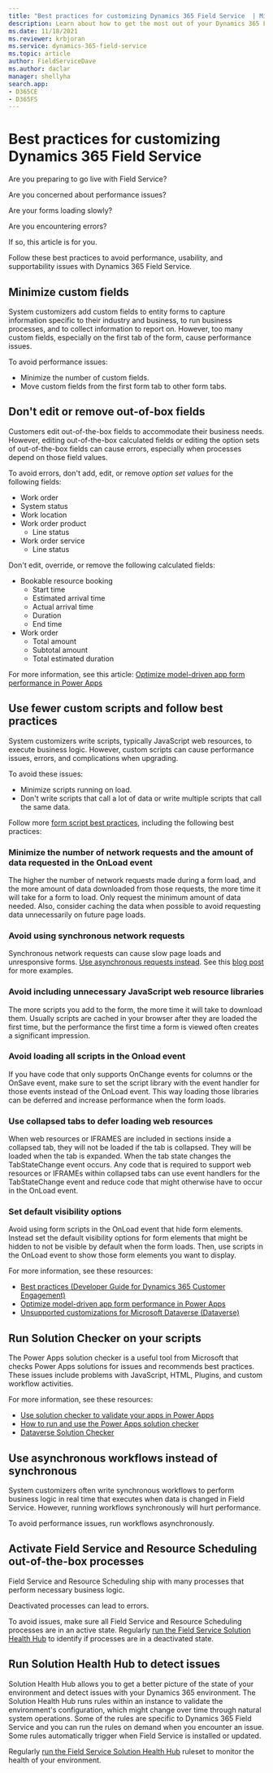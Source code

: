 ```yaml
---
title: "Best practices for customizing Dynamics 365 Field Service  | MicrosoftDocs"
description: Learn about how to get the most out of your Dynamics 365 Field Service customizations.
ms.date: 11/18/2021
ms.reviewer: krbjoran
ms.service: dynamics-365-field-service
ms.topic: article
author: FieldServiceDave
ms.author: daclar
manager: shellyha
search.app:
- D365CE
- D365FS
---
```


# Best practices for customizing Dynamics 365 Field Service

Are you preparing to go live with Field Service?

Are you concerned about performance issues?

Are your forms loading slowly?

Are you encountering errors?

If so, this article is for you.

Follow these best practices to avoid performance, usability, and supportability issues with Dynamics 365 Field Service.

## Minimize custom fields

System customizers add custom fields to entity forms to capture information specific to their industry and business, to run business processes, and to collect information to report on. However, too many custom fields, especially on the first tab of the form, cause performance issues.

To avoid performance issues:

- Minimize the number of custom fields.
- Move custom fields from the first form tab to other form tabs.

## Don't edit or remove out-of-box fields

Customers edit out-of-the-box fields to accommodate their business needs. However, editing out-of-the-box calculated fields or editing the option sets of out-of-the-box fields can cause errors, especially when processes depend on those field values.

To avoid errors, don't add, edit, or remove _option set values_ for the following fields:

- Work order
 - System status
 - Work location
- Work order product
  - Line status
- Work order service
  - Line status

Don't edit, override, or remove the following calculated fields:

- Bookable resource booking
  - Start time
  - Estimated arrival time
  - Actual arrival time
  - Duration
  - End time
- Work order
  - Total amount
  - Subtotal amount
  - Total estimated duration

For more information, see this article: [Optimize model-driven app form performance in Power Apps](/powerapps/maker/model-driven-apps/optimize-form-performance)

## Use fewer custom scripts and follow best practices

System customizers write scripts, typically JavaScript web resources, to execute business logic. However, custom scripts can cause performance issues, errors, and complications when upgrading.

To avoid these issues:

- Minimize scripts running on load.
- Don't write scripts that call a lot of data or write multiple scripts that call the same data.

Follow more [form script best practices](/dynamics365/customerengagement/on-premises/developer/best-practices-sdk), including the following best practices:

### Minimize the number of network requests and the amount of data requested in the OnLoad event

The higher the number of network requests made during a form load, and the more amount of data downloaded from those requests, the more time it will take for a form to load. Only request the minimum amount of data needed. Also, consider caching the data when possible to avoid requesting data unnecessarily on future page loads.

### Avoid using synchronous network requests

Synchronous network requests can cause slow page loads and unresponsive forms. [Use asynchronous requests instead](/powerapps/developer/model-driven-apps/best-practices/business-logic/interact-http-https-resources-asynchronously). See this [blog post](https://powerapps.microsoft.com/blog/turbocharge-your-model-driven-apps-by-transitioning-away-from-synchronous-requests/) for more examples.

### Avoid including unnecessary JavaScript web resource libraries

The more scripts you add to the form, the more time it will take to download them. Usually scripts are cached in your browser after they are loaded the first time, but the performance the first time a form is viewed often creates a significant impression.

### Avoid loading all scripts in the Onload event

If you have code that only supports OnChange events for columns or the OnSave event, make sure to set the script library with the event handler for those events instead of the OnLoad event. This way loading those libraries can be deferred and increase performance when the form loads.

### Use collapsed tabs to defer loading web resources

When web resources or IFRAMES are included in sections inside a collapsed tab, they will not be loaded if the tab is collapsed. They will be loaded when the tab is expanded. When the tab state changes the TabStateChange event occurs. Any code that is required to support web resources or IFRAMEs within collapsed tabs can use event handlers for the TabStateChange event and reduce code that might otherwise have to occur in the OnLoad event.

### Set default visibility options

Avoid using form scripts in the OnLoad event that hide form elements. Instead set the default visibility options for form elements that might be hidden to not be visible by default when the form loads. Then, use scripts in the OnLoad event to show those form elements you want to display.

For more information, see these resources:

- [Best practices (Developer Guide for Dynamics 365 Customer Engagement)](/dynamics365/customerengagement/on-premises/developer/best-practices-sdk)
- [Optimize model-driven app form performance in Power Apps](/powerapps/maker/model-driven-apps/optimize-form-performance)
- [Unsupported customizations for Microsoft Dataverse (Dataverse)](/powerapps/developer/data-platform/supported-customizations#unsupported-customizations)

## Run Solution Checker on your scripts

The Power Apps solution checker is a useful tool from Microsoft that checks Power Apps solutions for issues and recommends best practices. These issues include problems with JavaScript, HTML, Plugins, and custom workflow activities.

For more information, see these resources:

- [Use solution checker to validate your apps in Power Apps](/powerapps/maker/data-platform/use-powerapps-checker#best-practice-rules-used-by-solution-checker)
- [How to run and use the Power Apps solution checker](https://carldesouza.com/how-to-run-and-use-the-power-apps-solution-checker/)
- [Dataverse Solution Checker](https://dynamics-chronicles.com/article/dataverse-solution-checker)

## Use asynchronous workflows instead of synchronous

System customizers often write synchronous workflows to perform business logic in real time that executes when data is changed in Field Service. However, running workflows synchronously will hurt performance.

To avoid performance issues, run workflows asynchronously.

## Activate Field Service and Resource Scheduling out-of-the-box processes

Field Service and Resource Scheduling ship with many processes that perform necessary business logic.

Deactivated processes can lead to errors.

To avoid issues, make sure all Field Service and Resource Scheduling processes are in an active state. Regularly [run the Field Service Solution Health Hub](troubleshoot-field-service-solution-health.md) to identify if processes are in a deactivated state. 

## Run Solution Health Hub to detect issues

Solution Health Hub allows you to get a better picture of the state of your environment and detect issues with your Dynamics 365 environment. The Solution Health Hub runs rules within an instance to validate the environment's configuration, which might change over time through natural system operations. Some of the rules are specific to Dynamics 365 Field Service and you can run the rules on demand when you encounter an issue. Some rules automatically trigger when Field Service is installed or updated. 

Regularly [run the Field Service Solution Health Hub](troubleshoot-field-service-solution-health.md) ruleset to monitor the health of your environment.